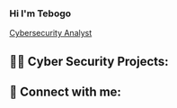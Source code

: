 ### Hi I'm Tebogo 
<a href="https://www.linkedin.com/in/Tebogo-Raphuti/">Cybersecurity Analyst</a>

<h2>👨‍💻 Cyber Security Projects:</h2>

  


<h2> 🤳 Connect with me:</h2>


[linkedin]: https://linkedin.com/in/Tebogo-Raphuti

<!--
**joshmadakor1/joshmadakor1** is a ✨ _special_ ✨ repository because its `README.md` (this file) appears on your GitHub profile.

Here are some ideas to get you started:

- 🔭 I’m currently working on ...
- 🌱 I’m currently learning ...
- 👯 I’m looking to collaborate on ...
- 🤔 I’m looking for help with ...
- 💬 Ask me about ...
- 📫 How to reach me: ...
- 😄 Pronouns: ...
- ⚡ Fun fact: ...
-->
